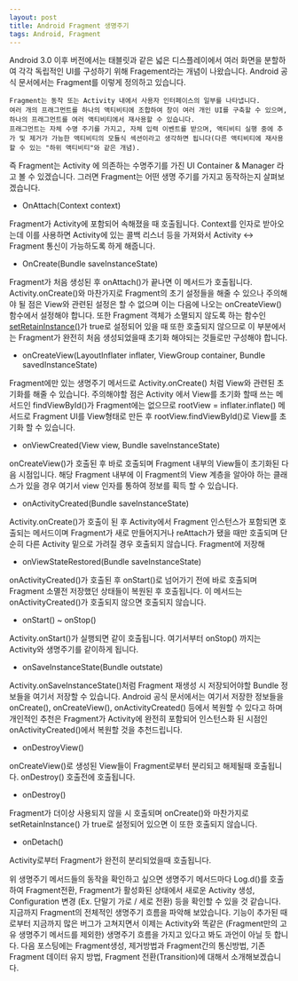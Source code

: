 ```yaml
---
layout: post
title: Android Fragment 생명주기
tags: Android, Fragment
---
```


Android 3.0 이후 버전에서는 태블릿과 같은 넓은 디스플레이에서 여러 화면을 분할하여 각각 독립적인 UI를 구성하기 위해 Fragement라는 개념이 나왔습니다. Android 공식 문서에서는 Fragment를 이렇게 정의하고 있습니다.
```
Fragment는 동작 또는 Activity 내에서 사용자 인터페이스의 일부를 나타냅니다.
여러 개의 프래그먼트를 하나의 액티비티에 조합하여 창이 여러 개인 UI를 구축할 수 있으며, 하나의 프래그먼트를 여러 액티비티에서 재사용할 수 있습니다.
프래그먼트는 자체 수명 주기를 가지고, 자체 입력 이벤트를 받으며, 액티비티 실행 중에 추가 및 제거가 가능한 액티비티의 모듈식 섹션이라고 생각하면 됩니다(다른 액티비티에 재사용할 수 있는 "하위 액티비티"와 같은 개념).
```
즉 Fragment는 Activity 에 의존하는 수명주기를 가진 UI Container & Manager 라고 볼 수 있겠습니다. 그러면 Fragment는 어떤 생명 주기를 가지고 동작하는지 살펴보겠습니다.

- OnAttach(Context context)

Fragment가 Activity에 포함되어 속해졌을 때 호출됩니다. Context를 인자로 받아오는데 이를 사용하면 Activity에 있는 콜백 리스너 등을 가져와서 Activity <-> Fragment 통신이 가능하도록 하게 해줍니다.

- OnCreate(Bundle saveInstanceState)

Fragment가 처음 생성된 후 onAttach()가 끝나면 이 메서드가 호출됩니다. Activity.onCreate()와 마찬가지로 Fragment의 초기 설정들을 해줄 수 있으나 주의해야 될 점은 View와 관련된 설정은 할 수 없으며 이는 다음에 나오는 onCreateView() 함수에서 설정해야 합니다. 또한 Fragment 객체가 소멸되지 않도록 하는 함수인 [setRetainInstance()](https://developer.android.com/reference/android/support/v4/app/Fragment.html#setRetainInstance(boolean))가 true로 설정되어 있을 때 또한 호출되지 않으므로 이 부분에서는 Fragment가 완전히 처음 생성되었을때 초기화 해야되는 것들로만 구성해야 합니다.

- onCreateView(LayoutInflater inflater, ViewGroup container, Bundle savedInstanceState)

Fragment에만 있는 생명주기 메서드로 Activity.onCreate() 처럼 View와 관련된 초기화를 해줄 수 있습니다. 주의해야할 점은 Activity 에서 View를 초기화 할때 쓰는 메서드인 findViewById()가 Fragment에는 없으므로 rootView = inflater.inflate() 메서드로 Fragment UI를 View형태로 만든 후 rootView.findViewById()로 View를 초기화 할 수 있습니다.

- onViewCreated(View view, Bundle saveInstanceState)

onCreateView()가 호출된 후 바로 호출되며 Fragment 내부의 View들이 초기화된 다음 시점입니다. 해당 Fragment 내부에 이 Fragment의 View 계층을 알아야 하는 클래스가 있을 경우 여기서 view 인자를 통하여 정보를 획득 할 수 있습니다.

- onActivityCreated(Bundle saveInstanceState)

Activity.onCreate()가 호출이 된 후 Activity에서 Fragment 인스턴스가 포함되면 호출되는 메서드이며 Fragment가 새로 만들어지거나 reAttach가 됐을 때만 호출되며 단순히 다른 Activity 밑으로 가려질 경우 호출되지 않습니다. Fragment에 저장해

- onViewStateRestored(Bundle saveInstanceState)

onActivityCreated()가 호출된 후 onStart()로 넘어가기 전에 바로 호출되며 Fragment 소멸전 저장했던 상태들이 복원된 후 호출됩니다. 이 메서드는 onActivityCreated()가 호출되지 않으면 호출되지 않습니다.

- onStart() ~ onStop()

Activity.onStart()가 실행되면 같이 호출됩니다. 여기서부터 onStop() 까지는 Activity와 생명주기를 같이하게 됩니다.

- onSaveInstanceState(Bundle outstate)

Activity.onSaveInstanceState()처럼 Fragment 재생성 시 저장되어야할 Bundle 정보들을 여기서 저장할 수 있습니다. Android 공식 문서에서는 여기서 저장한 정보들을 onCreate(), onCreateView(), onActivityCreated() 등에서 복원할 수 있다고 하며 개인적인 추천은 Fragment가 Activity에 완전히 포함되어 인스턴스화 된 시점인 onActivityCreated()에서 복원할 것을 추천드립니다.

- onDestroyView()

onCreateView()로 생성된 View들이 Fragment로부터 분리되고 해제될때 호출됩니다. onDestroy() 호출전에 호출됩니다.

- onDestroy()

Fragment가 더이상 사용되지 않을 시 호출되며 onCreate()와 마찬가지로 setRetainInstance() 가 true로 설정되어 있으면 이 또한 호출되지 않습니다.

- onDetach()

Activity로부터 Fragment가 완전히 분리되었을때 호출됩니다.

위 생명주기 메서드들의 동작을 확인하고 싶으면 생명주기 메서드마다 Log.d()를 호출하여 Fragment전환, Fragment가 활성화된 상태에서 새로운 Activity 생성, Configuration 변경 (Ex. 단말기 가로 / 세로 전환) 등을 확인할 수 있을 것 같습니다.
지금까지 Fragment의 전체적인 생명주기 흐름을 파악해 보았습니다. 기능이 추가된 때로부터 지금까지 많은 버그가 고쳐지면서 이제는 Activity와 똑같은 (Fragment만의 고유 생명주기 메서드를 제외한) 생명주기 흐름을 가지고 있다고 봐도 과언이 아닐 듯 합니다. 다음 포스팅에는 Fragment생성, 제거방법과 Fragment간의 통신방법, 기존 Fragment 데이터 유지 방법, Fragment 전환(Transition)에 대해서 소개해보겠습니다.